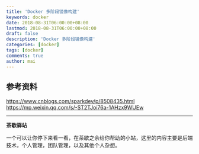 ```yaml
---
title: 'Docker 多阶段镜像构建'
keywords: docker
date: 2018-08-31T06:00:00+08:00
lastmod: 2018-08-31T06:00:00+08:00
draft: false
description: 'Docker 多阶段镜像构建'
categories: [docker]
tags: [docker]
comments: true
author: mai
---
```


## 参考资料

https://www.cnblogs.com/sparkdev/p/8508435.html
https://mp.weixin.qq.com/s/-ST2TJoi76a-1AHzx9WUEw

----

**茶歇驿站**

一个可以让你停下来看一看，在茶歇之余给你帮助的小站，这里的内容主要是后端技术，个人管理，团队管理，以及其他个人杂想。


